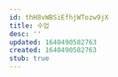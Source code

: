 ```yaml
---
id: thH8vWBSiEfhjWTozw9jX
title: 수업
desc: ''
updated: 1640490582763
created: 1640490582763
stub: true
---
```


